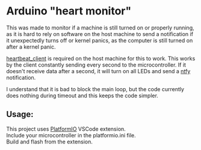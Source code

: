 # Arduino "heart monitor"
This was made to monitor if a machine is still turned on or properly running, as it is hard to rely on software on the host machine to send a notification if it unexpectedly turns off or kernel panics, as the computer is still turned on after a kernel panic.

[heartbeat_client](https://github.com/devNat0/heartbeat_client) is required on the host machine for this to work.
This works by the client constantly sending every second to the microcontroller. If it doesn't receive data after a second, it will turn on all LEDs and send a [ntfy](https://ntfy.sh) notification.

I understand that it is bad to block the main loop, but the code currently does nothing during timeout and this keeps the code simpler.

## Usage:
This project uses [PlatformIO](https://platformio.org) VSCode extension.\
Include your microcontroller in the platformio.ini file.\
Build and flash from the extension.
